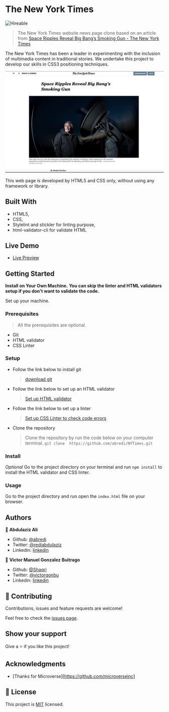 # The New York Times
![Hireable](https://cdn.rawgit.com/hiendv/hireable/master/styles/default/yes.svg)

> The New York Times website news page clone based on an article from [Space Ripples Reveal Big Bang’s Smoking Gun - The New York Times](https://www.nytimes.com/2014/03/18/science/space/detection-of-waves-in-space-buttresses-landmark-theory-of-big-bang.html?_r=0)

The New York Times has been a leader in experimenting with the inclusion of multimedia content in traditional stories.
We undertake this project to develop our skills in CSS3 positioning techniques.

![screenshot](./docs/app_screenshot.png)

This web page is developed by HTML5 and CSS only, without using any framework or library.

## Built With

- HTML5,
- CSS,
- Stylelint and stickler for linting purpose,
- html-validator-cli for validate HTML

## Live Demo

-  [Live Preview](https://raw.githack.com/abredi/NYTimes/feature/nytimesclone/index.html)

## Getting Started

**Install on Your Own Machine.**
**You can skip the linter and HTML validators setup if you don't want to validate the code.**

Set up your machine.

### Prerequisites

  > All the prerequisites are optional.

- Git
- HTML validator
- CSS Linter

### Setup

- Follow the link below to install git
  > [download git](https://git-scm.com/downloads)
- Follow the link below to set up an HTML validator
  > [Set up HTML validator](https://github.com/microverseinc/linters-config/tree/master/html_validator)
- Follow the link below to set up a linter
  > [Set up CSS Linter to check code errors](https://github.com/microverseinc/linters-config/tree/master/css#troubleshooting)
- Clone the repository
  > Clone the repository by run the code below on your computer terminal.
  `git clone  https://github.com/abredi/NYTimes.git`

### Install

*Optional*
Go to the project directory on your terminal and run `npm install` to install the HTML validator and CSS linter.

### Usage

Go to the project directory and run open the `index.html` file on your browser.

## Authors

👤 **Abdulaziz Ali**

- Github: [@abredi](https://github.com/abredi)
- Twitter: [@rediabdulaziz](https://twitter.com/rediabdulaziz)
- Linkedin: [linkedin](https://www.linkedin.com/in/abdulaziz-ali-98948011a)

👤 **Victor Manuel Gonzalez Buitrago**

- Github: [@Shaqri](https://github.com/Shaqri)
- Twitter: [@victorgonbu](https://twitter.com/victorgonbu)
- Linkedin: [linkedin](https://www.linkedin.com/in/victor-manuel-gonzalez-buitrago-8704731a5/)

## 🤝 Contributing

Contributions, issues and feature requests are welcome!

Feel free to check the [issues page](issues/).

## Show your support

Give a ⭐️ if you like this project!

## Acknowledgments

- [Thanks for Microverse][https://github.com/microverseinc]

## 📝 License

This project is [MIT](LICENSE) licensed.

